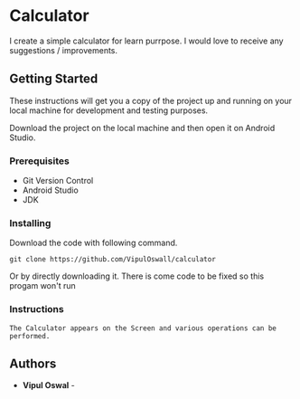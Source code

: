 # Calculator

 I create a simple calculator for learn purrpose. 
 I would love to receive any suggestions / improvements.
 
## Getting Started

  These instructions will get you a copy of the project up and running on your local machine for development and testing purposes.

  Download the project on the local machine and then open it on Android Studio.
  
### Prerequisites

  - Git Version Control
  - Android Studio
  - JDK
  
### Installing

  Download the code with following command.
  
  ```
  git clone https://github.com/VipulOswall/calculator
  ```
  Or by directly downloading it.
  There is come code to be fixed so this progam won't run

### Instructions

    The Calculator appears on the Screen and various operations can be performed.
 
## Authors

* **Vipul Oswal** - 
